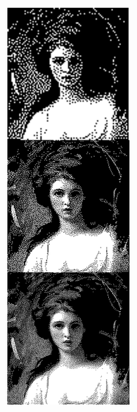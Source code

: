 <p float="left">
  <img src="/example_images/100px.png" align='top' height="300"/>
  <img src="/example_images/200px.png" align='top' height="300"/>
  <img src="/example_images/300px.png" align='top' height="300"/>
</p>
